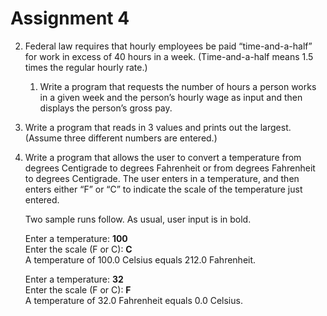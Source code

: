 # Assignment 4
2. Federal law requires that hourly employees be paid “time-and-a-half” for work in excess of 40 hours in a week. (Time-and-a-half means 1.5 times the regular hourly rate.) 
	1. Write a program that requests the number of hours a person works in a given week and the person’s hourly wage as input and then displays the person’s gross pay.
3. Write a program that reads in 3 values and prints out the largest. (Assume three different numbers are entered.)
4. Write a program that allows the user to convert a temperature from degrees Centigrade to degrees Fahrenheit or from degrees Fahrenheit to degrees Centigrade.  The user enters in a temperature, and then enters either “F” or “C” to indicate the scale of the temperature just entered. 

	Two sample runs follow.  As usual, user input is in bold.

	Enter a temperature: **100**<br>
	Enter the scale (F or C): **C**<br>
	A temperature of 100.0 Celsius equals 212.0 Fahrenheit.

	Enter a temperature: **32**<br>
	Enter the scale (F or C): **F**<br>
	A temperature of 32.0 Fahrenheit equals 0.0 Celsius.

